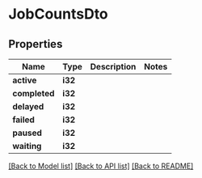 # JobCountsDto

## Properties

Name | Type | Description | Notes
------------ | ------------- | ------------- | -------------
**active** | **i32** |  | 
**completed** | **i32** |  | 
**delayed** | **i32** |  | 
**failed** | **i32** |  | 
**paused** | **i32** |  | 
**waiting** | **i32** |  | 

[[Back to Model list]](../README.md#documentation-for-models) [[Back to API list]](../README.md#documentation-for-api-endpoints) [[Back to README]](../README.md)


